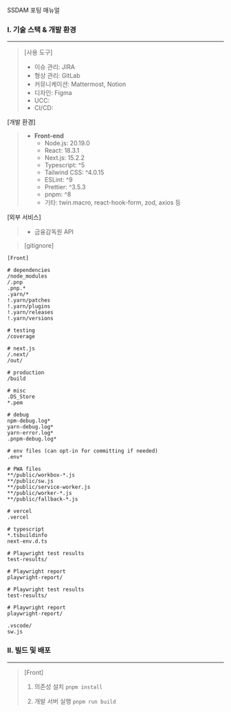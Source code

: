 SSDAM 포팅 매뉴얼

### I. 기술 스택 & 개발 환경
---
> [사용 도구]
>* 이슈 관리: JIRA
>* 형상 관리: GitLab
>* 커뮤니케이션: Mattermost, Notion
>* 디자인: Figma
>* UCC: 
>* CI/CD: 

[개발 환경]
> * **Front-end**
> 	* Node.js: 20.19.0
> 	* React: 18.3.1
> 	* Next.js: 15.2.2
> 	* Typescript: ^5
> 	* Tailwind CSS: ^4.0.15
> 	* ESLint: ^9
> 	* Prettier: ^3.5.3
> 	* pnpm: ^8
> 	* 기타: twin.macro, react-hook-form, zod, axios 등


[외부 서비스]
> * 금융감독원 API


> [gitignore]
```
[Front]

# dependencies
/node_modules
/.pnp
.pnp.*
.yarn/*
!.yarn/patches
!.yarn/plugins
!.yarn/releases
!.yarn/versions

# testing
/coverage

# next.js
/.next/
/out/

# production
/build

# misc
.DS_Store
*.pem

# debug
npm-debug.log*
yarn-debug.log*
yarn-error.log*
.pnpm-debug.log*

# env files (can opt-in for committing if needed)
.env*

# PWA files
**/public/workbox-*.js
**/public/sw.js
**/public/service-worker.js
**/public/worker-*.js
**/public/fallback-*.js

# vercel
.vercel

# typescript
*.tsbuildinfo
next-env.d.ts

# Playwright test results
test-results/

# Playwright report
playwright-report/

# Playwright test results
test-results/

# Playwright report
playwright-report/

.vscode/
sw.js
```

###  II. 빌드 및 배포
---

> [Front]
> 1. 의존성 설치
> `pnpm install`
>
>2. 개발 서버 실행
> `pnpm run build`